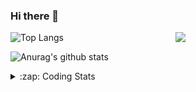 ### Hi there 👋

<!--
**tao8687/tao8687** is a ✨ _special_ ✨ repository because its `README.md` (this file) appears on your GitHub profile.

Here are some ideas to get you started:

- 🔭 I’m currently working on ...
- 🌱 I’m currently learning ...
- 👯 I’m looking to collaborate on ...
- 🤔 I’m looking for help with ...
- 💬 Ask me about ...
- 📫 How to reach me: ...
- 😄 Pronouns: ...
- ⚡ Fun fact: ...
-->

<img align='right' src="https://media.giphy.com/media/M9gbBd9nbDrOTu1Mqx/giphy.gif" width="240">

  
![Top Langs](https://github-readme-stats.vercel.app/api/top-langs/?username=tao8687&layout=compact&title_color=23238E&text_color=A67D3D)

![Anurag's github stats](https://github-readme-stats.vercel.app/api?username=tao8687&show_icons=true&&text_color=A67D3D&title_color=23238E&show_icons=false&count_private=true&hide=stars)

<details>
  <summary>:zap: Coding Stats</summary>
  <br>
    
<!--START_SECTION:waka-->
![Code Time](http://img.shields.io/badge/Code%20Time-1%2C361%20hrs%2013%20mins-blue)

![Profile Views](http://img.shields.io/badge/Profile%20Views-0-blue)

**🐱 My GitHub Data** 

> 📦 1.5 MB Used in GitHub's Storage 
 > 
> 🏆 206 Contributions in the Year 2023
 > 
> 🚫 Not Opted to Hire
 > 
> 📜 50 Public Repositories 
 > 
> 🔑 22 Private Repositories 
 > 
**I'm an Early 🐤** 

```text
🌞 Morning                1076 commits        █████████████████████░░░░   84.06 % 
🌆 Daytime                84 commits          ██░░░░░░░░░░░░░░░░░░░░░░░   06.56 % 
🌃 Evening                116 commits         ██░░░░░░░░░░░░░░░░░░░░░░░   09.06 % 
🌙 Night                  4 commits           ░░░░░░░░░░░░░░░░░░░░░░░░░   00.31 % 
```
📅 **I'm Most Productive on Wednesday** 

```text
Monday                   185 commits         ████░░░░░░░░░░░░░░░░░░░░░   14.45 % 
Tuesday                  171 commits         ███░░░░░░░░░░░░░░░░░░░░░░   13.36 % 
Wednesday                236 commits         █████░░░░░░░░░░░░░░░░░░░░   18.44 % 
Thursday                 162 commits         ███░░░░░░░░░░░░░░░░░░░░░░   12.66 % 
Friday                   180 commits         ████░░░░░░░░░░░░░░░░░░░░░   14.06 % 
Saturday                 176 commits         ███░░░░░░░░░░░░░░░░░░░░░░   13.75 % 
Sunday                   170 commits         ███░░░░░░░░░░░░░░░░░░░░░░   13.28 % 
```


📊 **This Week I Spent My Time On** 

```text
🕑︎ Time Zone: Asia/Shanghai

💬 Programming Languages: 
C                        4 hrs 23 mins       ██████████████░░░░░░░░░░░   56.88 % 
C++                      1 hr 35 mins        █████░░░░░░░░░░░░░░░░░░░░   20.69 % 
Makefile                 1 hr 5 mins         ████░░░░░░░░░░░░░░░░░░░░░   14.08 % 
Bash                     18 mins             █░░░░░░░░░░░░░░░░░░░░░░░░   03.95 % 
CMake                    8 mins              ░░░░░░░░░░░░░░░░░░░░░░░░░   01.73 % 

🔥 Editors: 
VS Code                  7 hrs 43 mins       █████████████████████████   100.00 % 

🐱‍💻 Projects: 
vc0768                   5 hrs 39 mins       ██████████████████░░░░░░░   73.18 % 
tvm                      2 hrs 4 mins        ███████░░░░░░░░░░░░░░░░░░   26.81 % 
dlpack                   0 secs              ░░░░░░░░░░░░░░░░░░░░░░░░░   00.00 % 

💻 Operating System: 
Linux                    7 hrs 43 mins       █████████████████████████   100.00 % 
```

**I Mostly Code in Python** 

```text
Python                   9 repos             ████████░░░░░░░░░░░░░░░░░   31.03 % 
C++                      7 repos             ██████░░░░░░░░░░░░░░░░░░░   24.14 % 
JavaScript               2 repos             ██░░░░░░░░░░░░░░░░░░░░░░░   06.90 % 
Batchfile                1 repo              █░░░░░░░░░░░░░░░░░░░░░░░░   03.45 % 
HTML                     1 repo              █░░░░░░░░░░░░░░░░░░░░░░░░   03.45 % 
```



**Timeline**

![Lines of Code chart](https://raw.githubusercontent.com/tao8687/tao8687/master/assets/bar_graph.png)


 Last Updated on 24/07/2023 01:27:14 UTC
<!--END_SECTION:waka-->
</details>
